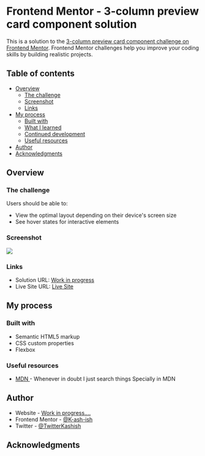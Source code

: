 # Frontend Mentor - 3-column preview card component solution

This is a solution to the [3-column preview card component challenge on Frontend Mentor](https://www.frontendmentor.io/challenges/3column-preview-card-component-pH92eAR2-). Frontend Mentor challenges help you improve your coding skills by building realistic projects. 

## Table of contents

- [Overview](#overview)
  - [The challenge](#the-challenge)
  - [Screenshot](#screenshot)
  - [Links](#links)
- [My process](#my-process)
  - [Built with](#built-with)
  - [What I learned](#what-i-learned)
  - [Continued development](#continued-development)
  - [Useful resources](#useful-resources)
- [Author](#author)
- [Acknowledgments](#acknowledgments)

## Overview

### The challenge

Users should be able to:

- View the optimal layout depending on their device's screen size
- See hover states for interactive elements

### Screenshot

![](.screenshots/desktop.PNG)


### Links

- Solution URL: [Work in progress](https://your-solution-url.com)
- Live Site URL: [Live Site](https://k-ash-ish.github.io/3-column-preview-card-component-main-CHALLENGE/)

## My process

### Built with

- Semantic HTML5 markup
- CSS custom properties
- Flexbox

### Useful resources

- [MDN ](https://developer.mozilla.org/en-US/) - Whenever in doubt I just search things Specially in MDN

## Author

- Website - [Work in progress....](https://www.your-site.com)
- Frontend Mentor - [@K-ash-ish](https://www.frontendmentor.io/profile/K-ash-ish)
- Twitter - [@TwitterKashish](https://twitter.com/Kashish90879490)


## Acknowledgments

